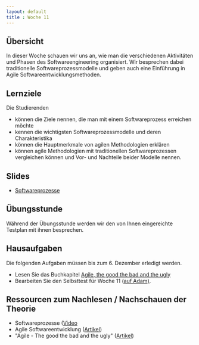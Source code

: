 ```yaml
---
layout: default
title : Woche 11
---
```



## Übersicht

In dieser Woche schauen wir uns an, wie man die verschiedenen Aktivitäten und Phasen
des Softwareengineering organisiert. Wir besprechen dabei traditionelle Softwareprozessmodelle
und geben auch eine Einführung in Agile Softwareentwicklungsmethoden.


## Lernziele

Die Studierenden

- können die Ziele nennen, die man mit einem Softwareprozess erreichen möchte
- kennen die wichtigsten Softwareprozessmodelle und deren Charakteristika
- können die Hauptmerkmale von agilen Methodologien erklären
- können agile Methodologien mit traditionellen Softwareprozessen vergleichen können und Vor- und Nachteile beider Modelle nennen. 

## Slides

* [Softwareprozesse](underconstruction)

## Übungsstunde

Während der Übungsstunde werden wir den von Ihnen eingereichte Testplan mit ihnen besprechen. 

## Hausaufgaben

Die folgenden Aufgaben müssen bis zum 6. Dezember erledigt werden. 
- Lesen Sie das Buchkapitel [Agile, the good the bad and the ugly](https://adam.unibas.ch/goto_adam_file_1500482.html)
- Bearbeiten Sie den Selbsttest für Woche 11 ([auf Adam)](https://adam.unibas.ch/goto_adam_tst_1500485.html).



## Ressourcen zum Nachlesen / Nachschauen der Theorie


* Softwareprozesse ([Video](https://tube.switch.ch/videos/2313bd63)
* Agile Softwareentwicklung  ([Artikel](./articles/agile.html))
* "Agile - The good the bad and the ugly"  ([Artikel](./articles/agile-critic.html))
